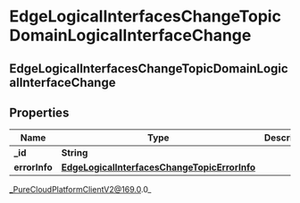 # EdgeLogicalInterfacesChangeTopicDomainLogicalInterfaceChange

## EdgeLogicalInterfacesChangeTopicDomainLogicalInterfaceChange

## Properties

|Name | Type | Description | Notes|
|------------ | ------------- | ------------- | -------------|
| **_id** | **String** |  | [optional] |
| **errorInfo** | [**EdgeLogicalInterfacesChangeTopicErrorInfo**](EdgeLogicalInterfacesChangeTopicErrorInfo) |  | [optional] |



_PureCloudPlatformClientV2@169.0.0_
